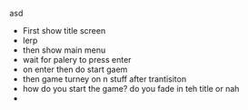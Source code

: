 asd

* First show title screen
* lerp
* then show main menu
* wait for palery to press enter
* on enter then do  start gaem
* then game turney on n stuff after trantisiton
* how do you start the game? do you fade in teh title or nah
* 